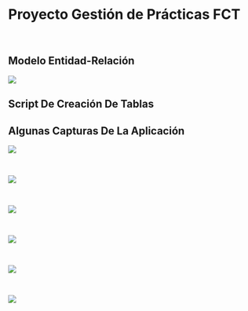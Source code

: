 <h1>Proyecto Gestión de Prácticas FCT </h1>
<br>

<h2>Modelo Entidad-Relación</h2>

![](https://github.com/MiguelCast16/Proyecto-1-DAW-Miguel/blob/master/Diagrama%20Proyecto%20Solucion%20Final.png)

<h2>Script De Creación De Tablas</h2>



<h2>Algunas Capturas De La Aplicación </h2>

![](https://github.com/MiguelCast16/Proyecto-1-DAW-Miguel/blob/master/Captura%201.png)

</br>

![](https://github.com/MiguelCast16/Proyecto-1-DAW-Miguel/blob/master/Captura%202.png)

</br>

![](https://github.com/MiguelCast16/Proyecto-1-DAW-Miguel/blob/master/Captura%203.png)

</br>

![](https://github.com/MiguelCast16/Proyecto-1-DAW-Miguel/blob/master/Captura%204.png)

</br>


![](https://github.com/MiguelCast16/Proyecto-1-DAW-Miguel/blob/master/Captura%205.png)

</br>


![](https://github.com/MiguelCast16/Proyecto-1-DAW-Miguel/blob/master/Captura%206.png)
